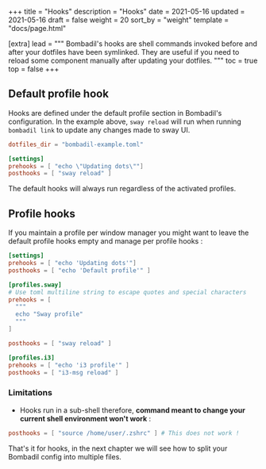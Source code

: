 +++
title = "Hooks"
description = "Hooks"
date = 2021-05-16
updated = 2021-05-16
draft = false
weight = 20
sort_by = "weight"
template = "docs/page.html"

[extra]
lead = """
Bombadil's hooks are shell commands invoked before and after your dotfiles have been symlinked. They are useful if you need
to reload some component manually after updating your dotfiles.
"""
toc = true
top = false
+++



## Default profile hook

Hooks are defined under the default profile section in Bombadil's configuration. In the example above,
`sway reload` will run when running `bombadil link` to update any changes made to sway UI.

```toml
dotfiles_dir = "bombadil-example.toml"

[settings]
prehooks = [ "echo \"Updating dots\""]
posthooks = [ "sway reload" ]
```

The default hooks will always run regardless of the activated profiles.

## Profile hooks

If you maintain a profile per window manager you might want to leave the default profile hooks empty and manage
per profile hooks :

```toml
[settings]
prehooks = [ "echo 'Updating dots'"]
posthooks = [ "echo 'Default profile'" ]

[profiles.sway]
# Use toml multiline string to escape quotes and special characters
prehooks = [ 
  """
  echo "Sway profile"
  """ 
]

posthooks = [ "sway reload" ]

[profiles.i3]
prehooks = [ "echo 'i3 profile'" ]
posthooks = [ "i3-msg reload" ]
```

### Limitations

- Hooks run in a sub-shell therefore, **command meant to change your current shell environment won't work** :

```toml
posthooks = [ "source /home/user/.zshrc" ] # This does not work !
```

That's it for hooks, in the next chapter we will see how to split your Bombadil config into multiple files.
